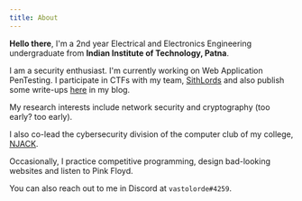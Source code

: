 ```yaml
---
title: About
---
```


**Hello there**, I'm a 2nd year Electrical and Electronics Engineering undergraduate from **Indian Institute of Technology, Patna**.

I am a security enthusiast. I'm currently working on Web Application PenTesting. I participate in CTFs with my team, [SithLords](https://ctftime.org/team/136490) and also publish some write-ups [here](https://lordlabuckdas.github.io/categories/writeups/) in my blog.

My research interests include network security and cryptography (too early? too early).

I also co-lead the cybersecurity division of the computer club of my college, [NJACK](https://njack.iitp.ac.in).

Occasionally, I practice competitive programming, design bad-looking websites and listen to Pink Floyd.

You can also reach out to me in Discord at `vastolorde#4259`.

<script src="https://tryhackme.com/badge/206482"></script>
